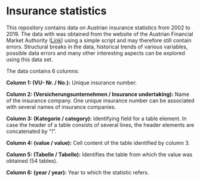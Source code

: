 # Insurance statistics

This repository contains data on Austrian insurance statistics from 2002 to 2019. The data with was obtained from the website of the Austrian Financial Market Authority ([Link](https://www.fma.gv.at/en/insurance/queries/insurance-statistics/)) using a simple script and may therefore still contain errors. Structural breaks in the data, historical trends of various variables, possible data errors and many other interesting aspects can be explored using this data set. 

The data contains 6 columns:

**Column 1: (VU- Nr. / No.):** Unique insurance number.

**Column 2: (Versicherungsunternehmen / Insurance undertaking):** Name of the insurance company. One unique insurance number can be associated with several names of insurance companies.

**Column 3: (Kategorie / category):** Identifying field for a table element. In case the header of a table consists of several lines, the header elements are concatenated by "!". 


**Column 4: (value / value):** Cell content of the table identified by column 3.

**Column 5: (Tabelle / Tabelle):** Identifies the table from which the value was obtained (54 tables).

**Column 6: (year / year):** Year to which the statistic refers.
